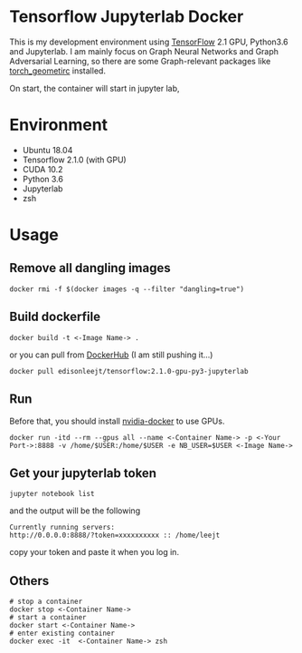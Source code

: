 # Tensorflow Jupyterlab Docker
This is my development environment using [TensorFlow](https://github.com/tensorflow/tensorflow) 2.1 GPU, Python3.6 and Jupyterlab.
I am mainly focus on Graph Neural Networks and Graph Adversarial Learning, so there are some Graph-relevant packages like [torch_geometirc](https://github.com/rusty1s/pytorch_geometric) installed.

On start, the container will start in jupyter lab,

# Environment
+ Ubuntu 18.04
+ Tensorflow 2.1.0 (with GPU)
+ CUDA 10.2
+ Python 3.6
+ Jupyterlab
+ zsh

# Usage
## Remove all dangling images
```
docker rmi -f $(docker images -q --filter "dangling=true")

```
## Build dockerfile
```
docker build -t <-Image Name-> .
```
or you can pull from [DockerHub](https://hub.docker.com/) (I am still pushing it...)
```
docker pull edisonleejt/tensorflow:2.1.0-gpu-py3-jupyterlab
```
## Run
Before that, you should install [nvidia-docker](https://github.com/NVIDIA/nvidia-docker) to use GPUs.
```
docker run -itd --rm --gpus all --name <-Container Name-> -p <-Your Port->:8888 -v /home/$USER:/home/$USER -e NB_USER=$USER <-Image Name->
```
## Get your jupyterlab token
```
jupyter notebook list
```
and the output will be the following
```
Currently running servers:
http://0.0.0.0:8888/?token=xxxxxxxxxx :: /home/leejt
```
copy your token and paste it when you log in.

## Others

```
# stop a container
docker stop <-Container Name->
# start a container
docker start <-Container Name->
# enter existing container
docker exec -it  <-Container Name-> zsh
```
